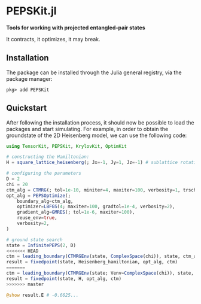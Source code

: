 # PEPSKit.jl

**Tools for working with projected entangled-pair states**

It contracts, it optimizes, it may break.

## Installation

The package can be installed through the Julia general registry, via the package manager:

```julia-repl
pkg> add PEPSKit
```

## Quickstart

After following the installation process, it should now be possible to load the packages and start simulating.
For example, in order to obtain the groundstate of the 2D Heisenberg model, we can use the following code:

```julia
using TensorKit, PEPSKit, KrylovKit, OptimKit

# constructing the Hamiltonian:
H = square_lattice_heisenberg(; Jx=-1, Jy=1, Jz=-1) # sublattice rotation to obtain single-site unit cell

# configuring the parameters
D = 2
chi = 20
ctm_alg = CTMRG(; tol=1e-10, miniter=4, maxiter=100, verbosity=1, trscheme=truncdim(chi))
opt_alg = PEPSOptimize(;
    boundary_alg=ctm_alg,
    optimizer=LBFGS(4; maxiter=100, gradtol=1e-4, verbosity=2),
    gradient_alg=GMRES(; tol=1e-6, maxiter=100),
    reuse_env=true,
    verbosity=2,
)

# ground state search
state = InfinitePEPS(2, D)
<<<<<<< HEAD
ctm = leading_boundary(CTMRGEnv(state, ComplexSpace(chi)), state, ctm_alg)
result = fixedpoint(state, Heisenberg_hamiltonian, opt_alg, ctm)
=======
ctm = leading_boundary(CTMRGEnv(state; Venv=ComplexSpace(chi)), state, ctm_alg)
result = fixedpoint(state, H, opt_alg, ctm)
>>>>>>> master

@show result.E # -0.6625...
```
